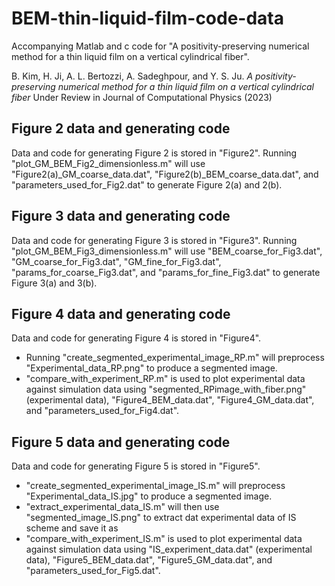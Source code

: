# BEM-thin-liquid-film-code-data
Accompanying Matlab and c code for "A positivity-preserving numerical method for a thin liquid film on a vertical cylindrical fiber".

B. Kim, H. Ji, A. L. Bertozzi, A. Sadeghpour, and Y. S. Ju. *A positivity-
preserving numerical method for a thin liquid film on a vertical cylindrical fiber*
Under Review in Journal of Computational Physics (2023)

## Figure 2 data and generating code
Data and code for generating Figure 2 is stored in "Figure2". Running "plot_GM_BEM_Fig2_dimensionless.m" will use "Figure2(a)_GM_coarse_data.dat", "Figure2(b)_BEM_coarse_data.dat", and "parameters_used_for_Fig2.dat" to generate Figure 2(a) and 2(b).

## Figure 3 data and generating code
Data and code for generating Figure 3 is stored in "Figure3". Running "plot_GM_BEM_Fig3_dimensionless.m" will use "BEM_coarse_for_Fig3.dat", "GM_coarse_for_Fig3.dat", "GM_fine_for_Fig3.dat", "params_for_coarse_Fig3.dat", and "params_for_fine_Fig3.dat" to generate Figure 3(a) and 3(b).

## Figure 4 data and generating code
Data and code for generating Figure 4 is stored in "Figure4". 
- Running "create_segmented_experimental_image_RP.m" will preprocess "Experimental_data_RP.png" to produce a segmented image.
- "compare_with_experiment_RP.m" is used to plot experimental data against simulation data using "segmented_RPimage_with_fiber.png" (experimental data), "Figure4_BEM_data.dat", "Figure4_GM_data.dat", and "parameters_used_for_Fig4.dat".

## Figure 5 data and generating code
Data and code for generating Figure 5 is stored in "Figure5". 
- "create_segmented_experimental_image_IS.m" will preprocess "Experimental_data_IS.jpg" to produce a segmented image.
- "extract_experimental_data_IS.m" will then use "segmented_image_IS.png" to extract dat experimental data of IS scheme and save it as
- "compare_with_experiment_IS.m" is used to plot experimental data against simulation data using "IS_experiment_data.dat" (experimental data), "Figure5_BEM_data.dat", "Figure5_GM_data.dat", and "parameters_used_for_Fig5.dat".

